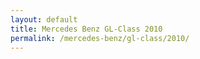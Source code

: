 ```yaml
---
layout: default
title: Mercedes Benz GL-Class 2010
permalink: /mercedes-benz/gl-class/2010/
---
```

